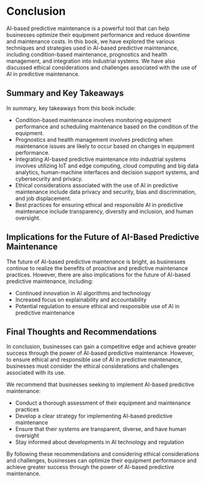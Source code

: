 # Conclusion

AI-based predictive maintenance is a powerful tool that can help businesses optimize their equipment performance and reduce downtime and maintenance costs. In this book, we have explored the various techniques and strategies used in AI-based predictive maintenance, including condition-based maintenance, prognostics and health management, and integration into industrial systems. We have also discussed ethical considerations and challenges associated with the use of AI in predictive maintenance.

Summary and Key Takeaways
-------------------------

In summary, key takeaways from this book include:

* Condition-based maintenance involves monitoring equipment performance and scheduling maintenance based on the condition of the equipment.
* Prognostics and health management involves predicting when maintenance issues are likely to occur based on changes in equipment performance.
* Integrating AI-based predictive maintenance into industrial systems involves utilizing IoT and edge computing, cloud computing and big data analytics, human-machine interfaces and decision support systems, and cybersecurity and privacy.
* Ethical considerations associated with the use of AI in predictive maintenance include data privacy and security, bias and discrimination, and job displacement.
* Best practices for ensuring ethical and responsible AI in predictive maintenance include transparency, diversity and inclusion, and human oversight.

Implications for the Future of AI-Based Predictive Maintenance
--------------------------------------------------------------

The future of AI-based predictive maintenance is bright, as businesses continue to realize the benefits of proactive and predictive maintenance practices. However, there are also implications for the future of AI-based predictive maintenance, including:

* Continued innovation in AI algorithms and technology
* Increased focus on explainability and accountability
* Potential regulation to ensure ethical and responsible use of AI in predictive maintenance

Final Thoughts and Recommendations
----------------------------------

In conclusion, businesses can gain a competitive edge and achieve greater success through the power of AI-based predictive maintenance. However, to ensure ethical and responsible use of AI in predictive maintenance, businesses must consider the ethical considerations and challenges associated with its use.

We recommend that businesses seeking to implement AI-based predictive maintenance:

* Conduct a thorough assessment of their equipment and maintenance practices
* Develop a clear strategy for implementing AI-based predictive maintenance
* Ensure that their systems are transparent, diverse, and have human oversight
* Stay informed about developments in AI technology and regulation

By following these recommendations and considering ethical considerations and challenges, businesses can optimize their equipment performance and achieve greater success through the power of AI-based predictive maintenance.